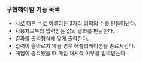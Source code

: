 ### 구현해야할 기능 목록

- 서로 다른 수로 이루어진 3자리 임의의 수를 만들어낸다.
- 사용자로부터 입력받은 값의 결과를 판단한다.
- 결과를 출력형식에 맞게 출력한다.
- 입력이 올바르지 않을 경우 애플리케이션을 종료시킨다.
- 게임이 종료됐을 때 게임 재시작 여부를 입력받는다.